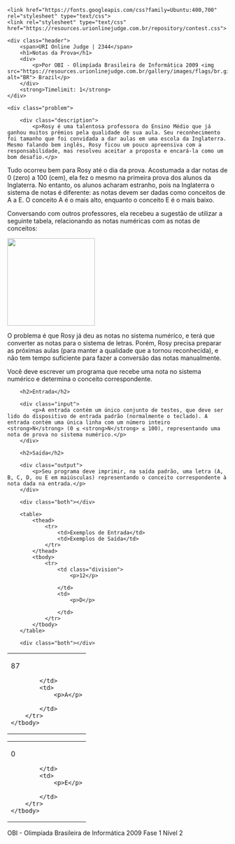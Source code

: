 <html><head><base href="https://raw.githubusercontent.com/Turtienski/URI_JUDGE_PYTHON/main/Problema_2234/README.html"><base href="https://www.urionlinejudge.com.br/repository/UOJ_2344.html">
    <title>URI 2344 - Notas da Prova</title>
    <meta http-equiv="Content-Type" content="text/html; charset=UTF-8">
    <meta name="author" content="URI Online Judge; www.urionlinejudge.edu.br">
    <meta name="description" content="URI Online Judge - Problema 2344 - Notas da Prova">

    <link href="https://fonts.googleapis.com/css?family=Ubuntu:400,700" rel="stylesheet" type="text/css">
    <link rel="stylesheet" type="text/css" href="https://resources.urionlinejudge.com.br/repository/contest.css">

<script async="" src="https://www.google-analytics.com/analytics.js"></script><script async="" src="https://www.googletagmanager.com/gtag/js?id=UA-28047757-1"></script>
<script>
window.dataLayer = window.dataLayer || [];
function gtag(){dataLayer.push(arguments);}
gtag('js', new Date());

gtag('config', 'UA-28047757-1');
</script>
</head>
<body>

    <div class="header">
        <span>URI Online Judge | 2344</span>
        <h1>Notas da Prova</h1>
        <div>
            <p>Por OBI - Olimpíada Brasileira de Informática 2009 <img src="https://resources.urionlinejudge.com.br/gallery/images/flags/br.gif" alt="BR"> Brazil</p>
        </div>
        <strong>Timelimit: 1</strong>
    </div>

    <div class="problem">

        <div class="description">
            <p>Rosy é uma talentosa professora do Ensino Médio que já ganhou muitos prêmios pela qualidade de sua aula. Seu reconhecimento foi tamanho que foi convidada a dar aulas em uma escola da Inglaterra. Mesmo falando bem inglês, Rosy ficou um pouco apreensiva com a responsabilidade, mas resolveu aceitar a proposta e encará-la como um bom desafio.</p>

<p>Tudo ocorreu bem para Rosy até o dia da prova. Acostumada a dar notas de 0 (zero) a 100 (cem), ela fez o mesmo na primeira prova dos alunos da Inglaterra. No entanto, os alunos acharam estranho, pois na Inglaterra o sistema de notas é diferente: as notas devem ser dadas como conceitos de A a E. O conceito A é o mais alto, enquanto o conceito E é o mais baixo.</p>

<p>Conversando com outros professores, ela recebeu a sugestão de utilizar a seguinte tabela, relacionando as notas numéricas com as notas de conceitos:</p>

<p class="center"><img style="width: 200px" src="https://resources.urionlinejudge.com.br/gallery/images/contests/UOJ_167_G.png" alt=""></p>

<p>O problema é que Rosy já deu as notas no sistema numérico, e terá que converter as notas para o sistema de letras. Porém, Rosy precisa preparar as próximas aulas (para manter a qualidade que a tornou reconhecida), e não tem tempo suficiente para fazer a conversão das notas manualmente.</p>

<p>Você deve escrever um programa que recebe uma nota no sistema numérico e determina o conceito correspondente.</p>
        </div>

        <h2>Entrada</h2>

        <div class="input">
            <p>A entrada contém um único conjunto de testes, que deve ser lido do dispositivo de entrada padrão (normalmente o teclado). A entrada contém uma única linha com um número inteiro <strong>N</strong> (0 ≤ <strong>N</strong> ≤ 100), representando uma nota de prova no sistema numérico.</p>
        </div>

        <h2>Saída</h2>

        <div class="output">
            <p>Seu programa deve imprimir, na saída padrão, uma letra (A, B, C, D, ou E em maiúsculas) representando o conceito correspondente à nota dada na entrada.</p>
        </div>

        <div class="both"></div>

        <table>
            <thead>
                <tr>
                    <td>Exemplos de Entrada</td>
                    <td>Exemplos de Saída</td>
                </tr>
            </thead>
            <tbody>
                <tr>
                    <td class="division">
                        <p>12</p>

                    </td>
                    <td>
                        <p>D</p>

                    </td>
                </tr>
            </tbody>
        </table>

        <div class="both"></div>

<table>
    <thead>
    </thead>
    <tbody>
        <tr>
            <td class="division">
                <p>87</p>

            </td>
            <td>
                <p>A</p>

            </td>
        </tr>
    </tbody>
</table>

<div class="both"></div>

<table>
    <thead>
    </thead>
    <tbody>
        <tr>
            <td class="division">
                <p>0</p>

            </td>
            <td>
                <p>E</p>

            </td>
        </tr>
    </tbody>
</table>
        <p class="footer">
            OBI - Olimpíada Brasileira de Informática 2009 Fase 1 Nível 2
        </p>
    </div>



<script>
window.dataLayer = window.dataLayer || [];
function gtag(){dataLayer.push(arguments);}
gtag('js', new Date());

gtag('config', 'UA-28047757-1');
</script><script>
window.dataLayer = window.dataLayer || [];
function gtag(){dataLayer.push(arguments);}
gtag('js', new Date());

gtag('config', 'UA-28047757-1');
</script><script>
window.dataLayer = window.dataLayer || [];
function gtag(){dataLayer.push(arguments);}
gtag('js', new Date());

gtag('config', 'UA-28047757-1');
</script></body></html>